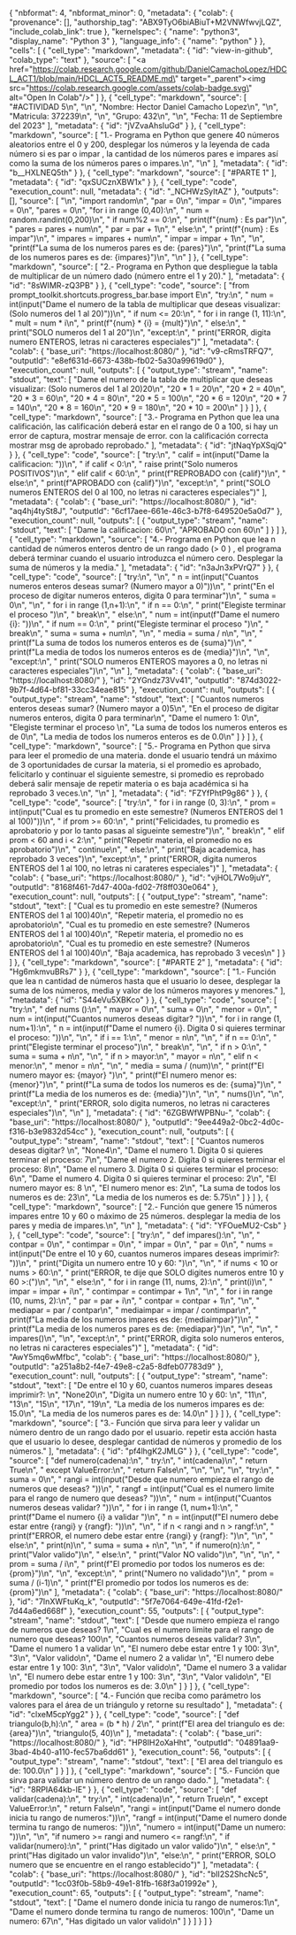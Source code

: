 {
  "nbformat": 4,
  "nbformat_minor": 0,
  "metadata": {
    "colab": {
      "provenance": [],
      "authorship_tag": "ABX9TyO6biABiuT+M2VNWfwvjLQZ",
      "include_colab_link": true
    },
    "kernelspec": {
      "name": "python3",
      "display_name": "Python 3"
    },
    "language_info": {
      "name": "python"
    }
  },
  "cells": [
    {
      "cell_type": "markdown",
      "metadata": {
        "id": "view-in-github",
        "colab_type": "text"
      },
      "source": [
        "<a href=\"https://colab.research.google.com/github/DanielCamachoLopez/HDCL_ACT1/blob/main/HDCL_ACT5_README.md\" target=\"_parent\"><img src=\"https://colab.research.google.com/assets/colab-badge.svg\" alt=\"Open In Colab\"/></a>"
      ]
    },
    {
      "cell_type": "markdown",
      "source": [
        "#ACTIVIDAD 5\n",
        "\n",
        "Nombre: Hector Daniel Camacho Lopez\n",
        "\n",
        "Matricula: 372239\n",
        "\n",
        "Grupo: 432\n",
        "\n",
        "Fecha: 11 de Septiembre del 2023"
      ],
      "metadata": {
        "id": "jVZvaAhsIuGd"
      }
    },
    {
      "cell_type": "markdown",
      "source": [
        "1.- Programa en Python que genere 40 números aleatorios entre el 0 y 200, desplegar los números y la leyenda de cada número si es par o impar , la cantidad de los números pares e impares así como la suma de los números pares o impares.\n",
        "\n"
      ],
      "metadata": {
        "id": "b__HXLNEQ5th"
      }
    },
    {
      "cell_type": "markdown",
      "source": [
        "#PARTE 1"
      ],
      "metadata": {
        "id": "qxSUCznXBW1x"
      }
    },
    {
      "cell_type": "code",
      "execution_count": null,
      "metadata": {
        "id": "_NCHWzSyItAZ"
      },
      "outputs": [],
      "source": [
        "\n",
        "import random\n",
        "par = 0\n",
        "impar = 0\n",
        "impares = 0\n",
        "pares = 0\n",
        "for i in range (0,40):\n",
        "  num = random.randint(0,200)\n",
        "  if num%2 == 0:\n",
        "    print(f\"{num} : Es par\")\n",
        "    pares = pares + num\n",
        "    par = par + 1\n",
        "  else:\n",
        "    print(f\"{num} : Es impar\")\n",
        "    impares = impares + num\n",
        "    impar = impar + 1\n",
        "\n",
        "print(f\"La suma de los numeros pares es de: {pares}\")\n",
        "print(f\"La suma de los numeros pares es de: {impares}\")\n",
        "\n"
      ]
    },
    {
      "cell_type": "markdown",
      "source": [
        "2.- Programa en Python que despliegue la tabla de multiplicar de un número dado (número entre el 1 y 20)."
      ],
      "metadata": {
        "id": "8sWIMR-zQ3PB"
      }
    },
    {
      "cell_type": "code",
      "source": [
        "from prompt_toolkit.shortcuts.progress_bar.base import E\n",
        "try:\n",
        "  num = int(input(\"Dame el numero de la tabla de multiplicar que deseas visualizar: (Solo numeros del 1 al 20)\"))\n",
        "  if num <= 20:\n",
        "      for i in range (1, 11):\n",
        "        mult = num * i\n",
        "        print(f\"{num} * {i} = {mult}\")\n",
        "  else:\n",
        "    print(\"SOLO numeros del 1 al 20\")\n",
        "except:\n",
        "  print(\"ERROR, digita numero ENTEROS, letras ni caracteres especiales\")"
      ],
      "metadata": {
        "colab": {
          "base_uri": "https://localhost:8080/"
        },
        "id": "v9-cRmsTRFQ7",
        "outputId": "e8ef631d-6673-438b-fb02-5a30a99619d0"
      },
      "execution_count": null,
      "outputs": [
        {
          "output_type": "stream",
          "name": "stdout",
          "text": [
            "Dame el numero de la tabla de multiplicar que deseas visualizar: (Solo numeros del 1 al 20)20\n",
            "20 * 1 = 20\n",
            "20 * 2 = 40\n",
            "20 * 3 = 60\n",
            "20 * 4 = 80\n",
            "20 * 5 = 100\n",
            "20 * 6 = 120\n",
            "20 * 7 = 140\n",
            "20 * 8 = 160\n",
            "20 * 9 = 180\n",
            "20 * 10 = 200\n"
          ]
        }
      ]
    },
    {
      "cell_type": "markdown",
      "source": [
        "3.- Programa en Python que lea una calificación, las calificación deberá estar en el rango de 0 a 100, si hay un error de captura, mostrar mensaje de error. con la calificación correcta mostrar msg de aprobado reprobado."
      ],
      "metadata": {
        "id": "jtNaqYpXSqjQ"
      }
    },
    {
      "cell_type": "code",
      "source": [
        "try:\n",
        "  calif = int(input(\"Dame la calificacion: \"))\n",
        "  if calif < 0:\n",
        "    raise print(\"Solo numeros POSITIVOS\")\n",
        "  elif calif < 60:\n",
        "    print(f\"REPROBADO con {calif}\")\n",
        "  else:\n",
        "    print(f\"APROBADO con {calif}\")\n",
        "except:\n",
        "  print(\"SOLO numeros ENTEROS del 0 al 100, no letras ni caracteres especiales\")"
      ],
      "metadata": {
        "colab": {
          "base_uri": "https://localhost:8080/"
        },
        "id": "aq4hj4tySt8J",
        "outputId": "6cf17aee-661e-46c3-b7f8-649520e5a0d7"
      },
      "execution_count": null,
      "outputs": [
        {
          "output_type": "stream",
          "name": "stdout",
          "text": [
            "Dame la calificacion: 60\n",
            "APROBADO con 60\n"
          ]
        }
      ]
    },
    {
      "cell_type": "markdown",
      "source": [
        "4.- Programa en Python que lea n cantidad de números enteros dentro de un rango dado (> 0 ) , el programa deberá terminar cuando el usuario introduzca el número cero. Desplegar la suma de números y la media."
      ],
      "metadata": {
        "id": "n3aJn3xPVrQ7"
      }
    },
    {
      "cell_type": "code",
      "source": [
        "try:\n",
        "\n",
        "  n = int(input(\"Cuantos numeros enteros deseas sumar? (Numero mayor a 0)\"))\n",
        "  print(\"En el proceso de digitar numeros enteros, digita 0 para terminar\")\n",
        "  suma = 0\n",
        "\n",
        "  for i in range (1,n+1):\n",
        "    if n == 0:\n",
        "      print(\"Elegiste terminar el proceso \")\n",
        "      break\n",
        "    else:\n",
        "      num = int(input(f\"Dame el numero {i}: \"))\n",
        "      if num == 0:\n",
        "          print(\"Elegiste terminar el proceso \")\n",
        "          break\n",
        "      suma = suma + num\n",
        "\n",
        "  media = suma / n\n",
        "\n",
        "  print(f\"La suma de todos los numeros enteros es de {suma}\")\n",
        "  print(f\"La media de todos los numeros enteros es de {media}\")\n",
        "\n",
        "except:\n",
        "  print(\"SOLO numeros ENTEROS mayores a 0, no letras ni caracteres especiales\")\n",
        "\n"
      ],
      "metadata": {
        "colab": {
          "base_uri": "https://localhost:8080/"
        },
        "id": "2YGndz73Vv41",
        "outputId": "874d3022-9b7f-4d64-bf81-33cc34eae815"
      },
      "execution_count": null,
      "outputs": [
        {
          "output_type": "stream",
          "name": "stdout",
          "text": [
            "Cuantos numeros enteros deseas sumar? (Numero mayor a 0)5\n",
            "En el proceso de digitar numeros enteros, digita 0 para terminar\n",
            "Dame el numero 1: 0\n",
            "Elegiste terminar el proceso \n",
            "La suma de todos los numeros enteros es de 0\n",
            "La media de todos los numeros enteros es de 0.0\n"
          ]
        }
      ]
    },
    {
      "cell_type": "markdown",
      "source": [
        "5.- Programa en Python que sirva para leer el promedio de una materia. donde el usuario tendrá un máximo de 3 oportunidades de cursar la materia, si el promedio es aprobado, felicitarlo y continuar el siguiente semestre, si promedio es reprobado deberá salir mensaje de repetir materia o es baja académica si ha reprobado 3 veces.\n",
        "\n"
      ],
      "metadata": {
        "id": "FZYfPhtP9g86"
      }
    },
    {
      "cell_type": "code",
      "source": [
        "try:\n",
        "  for i in range (0, 3):\n",
        "      prom = int(input(\"Cual es tu promedio en este semestre? (Numeros ENTEROS del 1 al 100)\"))\n",
        "      if prom >= 60:\n",
        "        print(\"Felicidades, tu promedio es aprobatorio y por lo tanto pasas al sigueinte semestre\")\n",
        "        break\n",
        "      elif prom < 60 and i < 2:\n",
        "        print(\"Repetir materia, el promedio no es aprobatorio\")\n",
        "        continue\n",
        "      else:\n",
        "        print(\"Baja academica, has reprobado 3 veces\")\n",
        "except:\n",
        "  print(\"ERROR, digita numeros ENTEROS del 1 al 100, no letras ni carateres especiales\")"
      ],
      "metadata": {
        "colab": {
          "base_uri": "https://localhost:8080/"
        },
        "id": "vjHOL7Wo9juY",
        "outputId": "8168f461-7d47-400a-fd02-7f8ff030e064"
      },
      "execution_count": null,
      "outputs": [
        {
          "output_type": "stream",
          "name": "stdout",
          "text": [
            "Cual es tu promedio en este semestre? (Numeros ENTEROS del 1 al 100)40\n",
            "Repetir materia, el promedio no es aprobatorio\n",
            "Cual es tu promedio en este semestre? (Numeros ENTEROS del 1 al 100)40\n",
            "Repetir materia, el promedio no es aprobatorio\n",
            "Cual es tu promedio en este semestre? (Numeros ENTEROS del 1 al 100)40\n",
            "Baja academica, has reprobado 3 veces\n"
          ]
        }
      ]
    },
    {
      "cell_type": "markdown",
      "source": [
        "#PARTE 2"
      ],
      "metadata": {
        "id": "Hg6mkmvuBRs7"
      }
    },
    {
      "cell_type": "markdown",
      "source": [
        "1.- Función que lea n cantidad de números hasta que el usuario lo desee, desplegar la suma de los números, media y valor de los números mayores y menores."
      ],
      "metadata": {
        "id": "S44eVu5XBKco"
      }
    },
    {
      "cell_type": "code",
      "source": [
        "try:\n",
        "  def nums ():\n",
        "    mayor = 0\n",
        "    suma = 0\n",
        "    menor = 0\n",
        "    num = int(input(\"Cuantos numeros deseas digitar? \"))\n",
        "    for i in range (1, num+1):\n",
        "      n = int(input(f\"Dame el numero {i}. Digita 0 si quieres terminar el proceso: \"))\n",
        "\n",
        "      if i == 1:\n",
        "        menor = n\n",
        "\n",
        "      if n == 0:\n",
        "         print(\"Elegiste terminar el proceso\")\n",
        "         break\n",
        "\n",
        "      if n > 0:\n",
        "         suma = suma + n\n",
        "\n",
        "      if n > mayor:\n",
        "           mayor = n\n",
        "      elif n < menor:\n",
        "           menor = n\n",
        "\n",
        "    media = suma / (num)\n",
        "    print(f\"El numero mayor es: {mayor} \")\n",
        "    print(f\"El numero menor es: {menor}\")\n",
        "    print(f\"La suma de todos los numeros es de: {suma}\")\n",
        "    print(f\"La media de los numeros es de: {media}\")\n",
        "\n",
        "  nums()\n",
        "\n",
        "except:\n",
        "     print(\"ERROR, solo digita numeros, no letras ni caracteres especiales\")\n",
        "\n"
      ],
      "metadata": {
        "id": "6ZGBWfWPBNu-",
        "colab": {
          "base_uri": "https://localhost:8080/"
        },
        "outputId": "9ee449a2-0bc2-4d0c-f316-b3e9832d54cc"
      },
      "execution_count": null,
      "outputs": [
        {
          "output_type": "stream",
          "name": "stdout",
          "text": [
            "Cuantos numeros deseas digitar? \n",
            "None4\n",
            "Dame el numero 1. Digita 0 si quieres terminar el proceso: 7\n",
            "Dame el numero 2. Digita 0 si quieres terminar el proceso: 8\n",
            "Dame el numero 3. Digita 0 si quieres terminar el proceso: 6\n",
            "Dame el numero 4. Digita 0 si quieres terminar el proceso: 2\n",
            "El numero mayor es: 8 \n",
            "El numero menor es: 2\n",
            "La suma de todos los numeros es de: 23\n",
            "La media de los numeros es de: 5.75\n"
          ]
        }
      ]
    },
    {
      "cell_type": "markdown",
      "source": [
        "2.- Función que genere 15 números impares entre 10 y 60 o máximo de 25 números. desplegar la media de los pares y media de impares.\n",
        "\n"
      ],
      "metadata": {
        "id": "YFOueMU2-Csb"
      }
    },
    {
      "cell_type": "code",
      "source": [
        "try:\n",
        "  def impares():\n",
        "\n",
        "    contpar = 0\n",
        "    contimpar = 0\n",
        "    impar = 0\n",
        "    par = 0\n",
        "    nums = int(input(\"De entre el 10 y 60, cuantos numeros impares deseas imprimir?: \"))\n",
        "    print(\"Digita un numero entre 10 y 60: \")\n",
        "\n",
        "    if nums < 10 or nums > 60:\n",
        "      print(\"ERROR, te dije que SOLO digites numeros entre 10 y 60 >:(\")\n",
        "\n",
        "    else:\n",
        "      for i in range (11, nums, 2):\n",
        "        print(i)\n",
        "        impar = impar + i\n",
        "        contimpar = contimpar + 1\n",
        "\n",
        "      for i in range (10, nums, 2):\n",
        "        par = par + i\n",
        "        contpar = contpar + 1\n",
        "\n",
        "      mediapar = par / contpar\n",
        "      mediaimpar = impar / contimpar\n",
        "      print(f\"La media de los numeros impares es de: {mediaimpar}\")\n",
        "      print(f\"La media de los numeros pares es de: {mediapar}\")\n",
        "\n",
        "\n",
        "  impares()\n",
        "\n",
        "except:\n",
        "  print(\"ERROR, digita solo numeros enteros, no letras ni caracteres especiales\")"
      ],
      "metadata": {
        "id": "AwY5mq6wMfbc",
        "colab": {
          "base_uri": "https://localhost:8080/"
        },
        "outputId": "a251a8b2-f4e7-49e8-c2a5-8dfeb07783d9"
      },
      "execution_count": null,
      "outputs": [
        {
          "output_type": "stream",
          "name": "stdout",
          "text": [
            "De entre el 10 y 60, cuantos numeros impares deseas imprimir?: \n",
            "None20\n",
            "Digita un numero entre 10 y 60: \n",
            "11\n",
            "13\n",
            "15\n",
            "17\n",
            "19\n",
            "La media de los numeros impares es de: 15.0\n",
            "La media de los numeros pares es de: 14.0\n"
          ]
        }
      ]
    },
    {
      "cell_type": "markdown",
      "source": [
        "3.- Función que sirva para leer y validar un número dentro de un rango dado por el usuario. repetir esta acción hasta que el usuario lo desee, desplegar cantidad de números y promedio de los números."
      ],
      "metadata": {
        "id": "pf4lhgK2JMLG"
      }
    },
    {
      "cell_type": "code",
      "source": [
        "def numero(cadena):\n",
        "  try:\n",
        "    int(cadena)\n",
        "    return True\n",
        "  except ValueError:\n",
        "    return False\n",
        "\n",
        "\n",
        "\n",
        "try:\n",
        "  suma = 0\n",
        "  rangi = int(input(\"Desde que numero empieza el rango de numeros que deseas? \"))\n",
        "  rangf = int(input(\"Cual es el numero limite para el rango de numero que deseas? \"))\n",
        "  num = int(input(\"Cuantos numeros deseas validar? \"))\n",
        "  for i in range (1, num+1):\n",
        "      print(f\"Dame el numero {i} a validar \")\n",
        "      n = int(input(f\"El numero debe estar entre {rangi} y {rangf}: \"))\n",
        "\n",
        "      if n < rangi and n > rangf:\n",
        "        print(f\"ERROR, el numero debe estar entre {rangi} y {rangf}: \")\n",
        "\n",
        "      else:\n",
        "        print(n)\n",
        "        suma = suma + n\n",
        "\n",
        "      if numero(n):\n",
        "        print(\"Valor valido\")\n",
        "      else:\n",
        "        print(\"Valor NO valido\")\n",
        "\n",
        "\n",
        "  prom = suma / i\n",
        "  print(f\"El promedio por todos los numeros es de: {prom}\")\n",
        "\n",
        "except:\n",
        "  print(\"Numero no validado\")\n",
        "  prom = suma / (i-1)\n",
        "  print(f\"El promedio por todos los numeros es de: {prom}\")\n"
      ],
      "metadata": {
        "colab": {
          "base_uri": "https://localhost:8080/"
        },
        "id": "7InXWFtuKq_k",
        "outputId": "5f7e7064-649e-41fd-f2e1-7d44a6ed668f"
      },
      "execution_count": 55,
      "outputs": [
        {
          "output_type": "stream",
          "name": "stdout",
          "text": [
            "Desde que numero empieza el rango de numeros que deseas? 1\n",
            "Cual es el numero limite para el rango de numero que deseas? 100\n",
            "Cuantos numeros deseas validar? 3\n",
            "Dame el numero 1 a validar \n",
            "El numero debe estar entre 1 y 100: 3\n",
            "3\n",
            "Valor valido\n",
            "Dame el numero 2 a validar \n",
            "El numero debe estar entre 1 y 100: 3\n",
            "3\n",
            "Valor valido\n",
            "Dame el numero 3 a validar \n",
            "El numero debe estar entre 1 y 100: 3\n",
            "3\n",
            "Valor valido\n",
            "El promedio por todos los numeros es de: 3.0\n"
          ]
        }
      ]
    },
    {
      "cell_type": "markdown",
      "source": [
        "4.- Función que reciba como parámetro los valores para el área de un triángulo y retorne su resultado"
      ],
      "metadata": {
        "id": "clxeM5cpYgg2"
      }
    },
    {
      "cell_type": "code",
      "source": [
        "def triangulo(b,h):\n",
        "    area = (b * h) / 2\n",
        "    print(f\"El area del triangulo es de: {area}\")\n",
        "triangulo(5, 40)\n"
      ],
      "metadata": {
        "colab": {
          "base_uri": "https://localhost:8080/"
        },
        "id": "HP8IH2oXaHht",
        "outputId": "04891aa9-3bad-4b40-a110-fec57ba6dd61"
      },
      "execution_count": 56,
      "outputs": [
        {
          "output_type": "stream",
          "name": "stdout",
          "text": [
            "El area del triangulo es de: 100.0\n"
          ]
        }
      ]
    },
    {
      "cell_type": "markdown",
      "source": [
        "5.- Función que sirva para validar un número dentro de un rango dado."
      ],
      "metadata": {
        "id": "8RPIA64kb-IE"
      }
    },
    {
      "cell_type": "code",
      "source": [
        "def validar(cadena):\n",
        "  try:\n",
        "    int(cadena)\n",
        "    return True\n",
        "  except ValueError:\n",
        "    return False\n",
        "rangi = int(input(\"Dame el numero donde inicia tu rango de numeros:\"))\n",
        "rangf = int(input(\"Dame el numero donde termina tu rango de numeros: \"))\n",
        "numero = int(input(\"Dame un numero: \"))\n",
        "\n",
        "if numero >= rangi and numero <= rangf:\n",
        "    if validar(numero):\n",
        "      print(\"Has digitado un valor valido\")\n",
        "    else:\n",
        "      print(\"Has digitado un valor invalido\")\n",
        "else:\n",
        "  print(\"ERROR, SOLO numero que se encuentre en el rango establecido\")"
      ],
      "metadata": {
        "colab": {
          "base_uri": "https://localhost:8080/"
        },
        "id": "bII2S2ShcNc5",
        "outputId": "1cc03f0b-58b9-49e1-81fb-168f3a01992e"
      },
      "execution_count": 65,
      "outputs": [
        {
          "output_type": "stream",
          "name": "stdout",
          "text": [
            "Dame el numero donde inicia tu rango de numeros:1\n",
            "Dame el numero donde termina tu rango de numeros: 100\n",
            "Dame un numero: 67\n",
            "Has digitado un valor valido\n"
          ]
        }
      ]
    }
  ]
}